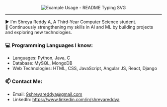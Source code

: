 <p align="center">
  <img src="https://readme-typing-svg.demolab.com/?lines=Hey+There 🙋‍♀️+I+Am+Shreya !!;🚀 Striving+for+Small+Wins+and+Incremental+Progress;Welcome+to+my+Github.;&font=Arial&center=true&width=1000&height=50&duration=4000&pause=1000&size=30&color=EE82EE" alt="Example Usage - README Typing SVG">
</p>
<hr>

▶️ I'm Shreya Reddy A, A Third-Year Computer Science student.<br>
🎯 Continuously strengthening my skills in AI and ML by building projects and exploring new technologies.

### 💻 Programming Languages I know:

  - Languages: Python, Java, C 
  - Database: MySQL, MongoDB
  - Web Technologies: HTML, CSS, JavaScript, Angular JS, React, Django

### 📫 **Contact Me**:
- Email: 9shreyareddya@gmail.com
- LinkedIn: https://www.linkedin.com/in/shreyareddya



